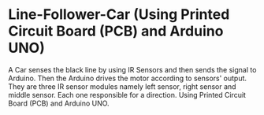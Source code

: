 # Line-Follower-Car (Using Printed Circuit Board (PCB) and Arduino UNO)
A Car senses the black line by using IR Sensors and then sends the signal to Arduino. Then the Arduino drives the motor according to sensors' output. They are three IR sensor modules namely left sensor, right sensor and middle sensor. Each one responsible for a direction. Using Printed Circuit Board (PCB) and Arduino UNO.
